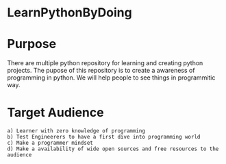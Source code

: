 # LearnPythonByDoing

# Purpose
There are multiple python repository for learning and creating python projects. The pupose of this repository is to create a awareness of programming in python. We will help people to see things in programmitic way. 

# Target Audience
    a) Learner with zero knowledge of programming
    b) Test Engineerers to have a first dive into programming world
    c) Make a programmer mindset
    d) Make a availability of wide open sources and free resources to the audience
 
